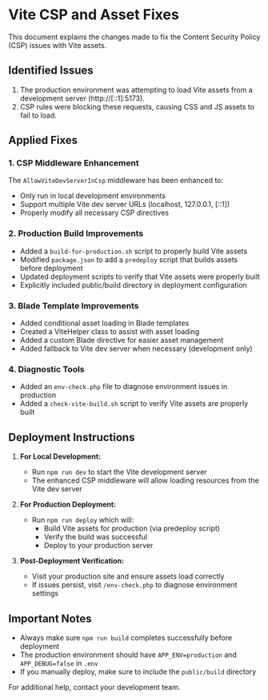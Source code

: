 # Vite CSP and Asset Fixes

This document explains the changes made to fix the Content Security Policy (CSP) issues with Vite assets.

## Identified Issues

1. The production environment was attempting to load Vite assets from a development server (http://[::1]:5173).
2. CSP rules were blocking these requests, causing CSS and JS assets to fail to load.

## Applied Fixes

### 1. CSP Middleware Enhancement

The `AllowViteDevServerInCsp` middleware has been enhanced to:

- Only run in local development environments
- Support multiple Vite dev server URLs (localhost, 127.0.0.1, [::1])
- Properly modify all necessary CSP directives

### 2. Production Build Improvements

- Added a `build-for-production.sh` script to properly build Vite assets
- Modified `package.json` to add a `predeploy` script that builds assets before deployment
- Updated deployment scripts to verify that Vite assets were properly built
- Explicitly included public/build directory in deployment configuration

### 3. Blade Template Improvements

- Added conditional asset loading in Blade templates
- Created a ViteHelper class to assist with asset loading
- Added a custom Blade directive for easier asset management
- Added fallback to Vite dev server when necessary (development only)

### 4. Diagnostic Tools

- Added an `env-check.php` file to diagnose environment issues in production
- Added a `check-vite-build.sh` script to verify Vite assets are properly built

## Deployment Instructions

1. **For Local Development:**
   - Run `npm run dev` to start the Vite development server
   - The enhanced CSP middleware will allow loading resources from the Vite dev server

2. **For Production Deployment:**
   - Run `npm run deploy` which will:
     - Build Vite assets for production (via predeploy script)
     - Verify the build was successful
     - Deploy to your production server

3. **Post-Deployment Verification:**
   - Visit your production site and ensure assets load correctly
   - If issues persist, visit `/env-check.php` to diagnose environment settings

## Important Notes

- Always make sure `npm run build` completes successfully before deployment
- The production environment should have `APP_ENV=production` and `APP_DEBUG=false` in `.env`
- If you manually deploy, make sure to include the `public/build` directory

For additional help, contact your development team.
